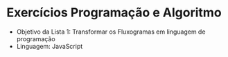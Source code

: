 # Exercícios Programação e Algoritmo
- Objetivo da Lista 1: Transformar os Fluxogramas em linguagem de programação 
- Linguagem: JavaScript

